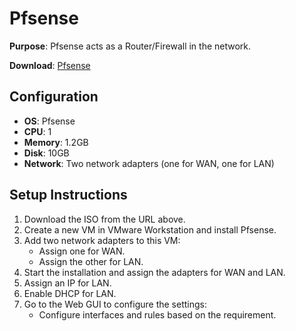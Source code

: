 # Pfsense

**Purpose**: Pfsense acts as a Router/Firewall in the network.

**Download**: [Pfsense](https://www.pfsense.org/download/)

## Configuration

- **OS**: Pfsense
- **CPU**: 1
- **Memory**: 1.2GB
- **Disk**: 10GB
- **Network**: Two network adapters (one for WAN, one for LAN)

## Setup Instructions

1. Download the ISO from the URL above.
2. Create a new VM in VMware Workstation and install Pfsense.
3. Add two network adapters to this VM:
   - Assign one for WAN.
   - Assign the other for LAN.
4. Start the installation and assign the adapters for WAN and LAN.
5. Assign an IP for LAN.
6. Enable DHCP for LAN.
7. Go to the Web GUI to configure the settings:
   - Configure interfaces and rules based on the requirement.
